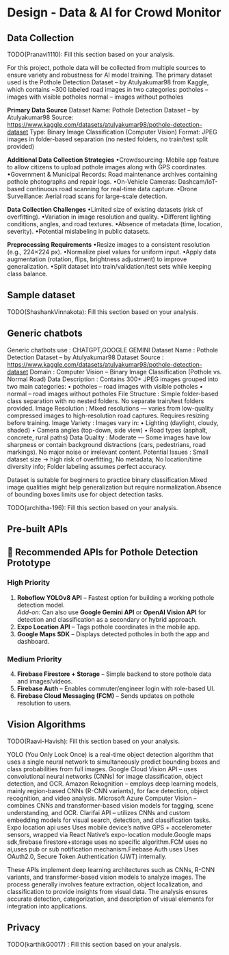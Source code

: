 # Design - Data & AI for Crowd Monitor

## Data Collection

TODO(Pranavi1110): Fill this section based on your analysis.

For this project, pothole data will be collected from multiple sources to ensure variety and robustness for AI model training. The primary dataset used is the Pothole Detection Dataset – by Atulyakumar98 from Kaggle, which contains ~300 labeled road images in two categories:
potholes – images with visible potholes
normal – images without potholes

**Primary Data Source**
Dataset Name: Pothole Detection Dataset – by Atulyakumar98
Source: https://www.kaggle.com/datasets/atulyakumar98/pothole-detection-dataset
Type: Binary Image Classification (Computer Vision)
Format: JPEG images in folder-based separation (no nested folders, no train/test split provided)

**Additional Data Collection Strategies**
•Crowdsourcing: Mobile app feature to allow citizens to upload pothole images along with GPS coordinates.
•Government & Municipal Records: Road maintenance archives containing pothole photographs and repair logs.
•On-Vehicle Cameras: Dashcam/IoT-based continuous road scanning for real-time data capture.
•Drone Surveillance: Aerial road scans for large-scale detection.

**Data Collection Challenges**
•Limited size of existing datasets (risk of overfitting).
•Variation in image resolution and quality.
•Different lighting conditions, angles, and road textures.
•Absence of metadata (time, location, severity).
•Potential mislabeling in public datasets.

**Preprocessing Requirements**
•Resize images to a consistent resolution (e.g., 224×224 px).
•Normalize pixel values for uniform input.
•Apply data augmentation (rotation, flips, brightness adjustment) to improve generalization.
•Split dataset into train/validation/test sets while keeping class balance.

## Sample dataset

TODO(ShashankVinnakota): Fill this section based on your analysis.

## Generic chatbots
Generic chatbots use : CHATGPT,GOOGLE GEMINI
Dataset Name  : Pothole Detection Dataset – by Atulyakumar98
Dataset Source : https://www.kaggle.com/datasets/atulyakumar98/pothole-detection-dataset
Domain : Computer Vision – Binary Image Classification (Pothole vs. Normal Road)
Data Description : Contains 300+ JPEG images grouped into two main categories: 
• potholes  – road images with visible potholes
• normal – road images without potholes
File Structure : Simple folder-based class separation with no nested folders. No separate train/test folders provided.
Image Resolution : Mixed resolutions — varies from low-quality compressed images to high-resolution road captures. Requires resizing before training.
Image Variety :
 Images vary in: 
• Lighting (daylight, cloudy, shaded)
• Camera angles (top-down, side view) 
• Road types (asphalt, concrete, rural paths)
Data Quality :
Moderate — Some images have low sharpness or contain background distractions (cars, pedestrians, road markings). No major noise or irrelevant content.
Potential Issues : 
Small dataset size → high risk of overfitting; 
No metadata;
No location/time diversity info; 
Folder labeling assumes perfect accuracy.

Dataset is suitable for beginners to practice binary classification.Mixed image qualities might help generalization but require normalization.Absence of bounding boxes limits use for object detection tasks.

TODO(architha-196): Fill this section based on your analysis.

## Pre-built APIs

## 🚧 Recommended APIs for Pothole Detection Prototype

### **High Priority**
1. **Roboflow YOLOv8 API** – Fastest option for building a working pothole detection model.  
   *Add-on:* Can also use **Google Gemini API** or **OpenAI Vision API** for detection and classification as a secondary or hybrid approach.  
2. **Expo Location API** – Tags pothole coordinates in the mobile app.  
3. **Google Maps SDK** – Displays detected potholes in both the app and dashboard.  

### **Medium Priority**
4. **Firebase Firestore + Storage** – Simple backend to store pothole data and images/videos.  
5. **Firebase Auth** – Enables commuter/engineer login with role-based UI.  
6. **Firebase Cloud Messaging (FCM)** – Sends updates on pothole resolution to users.  


## Vision Algorithms
TODO(Raavi-Havish): Fill this section based on your analysis.

YOLO (You Only Look Once) is a real-time object detection algorithm that uses a single neural network to simultaneously predict bounding boxes and class probabilities from full images.
Google Cloud Vision API – uses convolutional neural networks (CNNs) for image classification, object detection, and OCR.
Amazon Rekognition – employs deep learning models, mainly region-based CNNs (R-CNN variants), for face detection, object recognition, and video analysis.
Microsoft Azure Computer Vision – combines CNNs and transformer-based vision models for tagging, scene understanding, and OCR.
Clarifai API – utilizes CNNs and custom embedding models for visual search, detection, and classification tasks. Expo location api uses Uses mobile device’s native GPS + accelerometer sensors, wrapped via React Native’s expo-location module.Google maps sdk,firebase firestore+storage uses no specific algorithm.FCM uses no ai,uses pub or sub notification mechanism.Firebase Auth uses Uses OAuth2.0, Secure Token Authentication (JWT) internally.

These APIs implement deep learning architectures such as CNNs, R-CNN variants, and transformer-based vision models to analyze images. The process generally involves feature extraction, object localization, and classification to provide insights from visual data. The analysis ensures accurate detection, categorization, and description of visual elements for integration into applications.

## Privacy

TODO(karthikG0017) : Fill this section based on your analysis.
